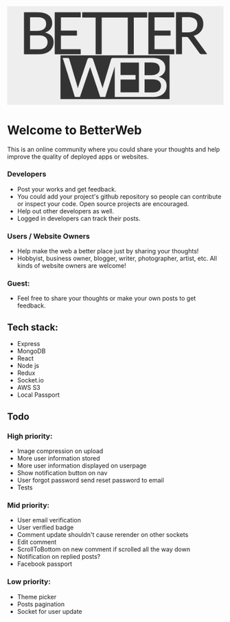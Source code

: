 ![Logo](./src/img/betterweb-logo-readme.png "Hey, you're awesome!")

# Welcome to BetterWeb
This is an online community where you could share your thoughts and help improve the quality of deployed apps or websites.

### Developers
* Post your works and get feedback.
* You could add your project's github repository so people can contribute or inspect your code. Open source projects are encouraged.
* Help out other developers as well.
* Logged in developers can track their posts.

### Users / Website Owners
* Help make the web a better place just by sharing your thoughts!
* Hobbyist, business owner, blogger, writer, photographer, artist, etc. All kinds of website owners are welcome!

### Guest:
* Feel free to share your thoughts or make your own posts to get feedback.

## Tech stack:
* Express
* MongoDB
* React
* Node js
* Redux
* Socket.io
* AWS S3
* Local Passport

## Todo
### High priority:
* Image compression on upload
* More user information stored
* More user information displayed on userpage
* Show notification button on nav
* User forgot password send reset password to email
* Tests

### Mid priority:
* User email verification
* User verified badge
* Comment update shouldn't cause rerender on other sockets
* Edit comment
* ScrollToBottom on new comment if scrolled all the way down
* Notification on replied posts?
* Facebook passport

### Low priority:
* Theme picker
* Posts pagination
* Socket for user update